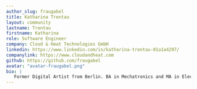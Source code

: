 ```yaml
---
author_slug: fraugabel
title: Katharina Trentau
layout: community
lastname: Trentau
firstname: Katharina
role: Software Engineer
company: Cloud & Heat Technologies GmbH
linkedin: https://www.linkedin.com/in/katharina-trentau-01a1a4297/
companylink: https://www.cloudandheat.com
github: https://github.com/fraugabel
avatar: "avatar-fraugabel.png"
bio: |
   Former Digital Artist from Berlin. BA in Mechatronics and MA in Electrotechnic / Process Informatic. Open for open source.
---
```


